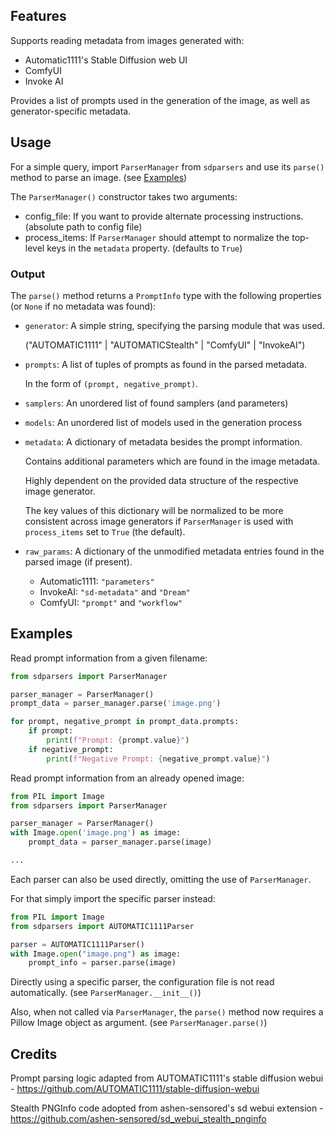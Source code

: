 
## Features

Supports reading metadata from images generated with:
* Automatic1111's Stable Diffusion web UI
* ComfyUI
* Invoke AI

Provides a list of prompts used in the generation of the image, as well as generator-specific metadata.

## Usage
For a simple query, import ```ParserManager``` from ```sdparsers``` and use its ```parse()``` method to parse an image. (see [Examples](#Examples))

The ```ParserManager()``` constructor takes two arguments:
* config_file: If you want to provide alternate processing instructions. (absolute path to config file)
* process_items: If ```ParserManager``` should attempt to normalize the top-level keys in the ```metadata``` property. (defaults to ```True```)

### Output
The ```parse()``` method returns a ```PromptInfo``` type with the following properties (or ```None``` if no metadata was found):
* ```generator```: A simple string, specifying the parsing module that was used.

  ("AUTOMATIC1111" | "AUTOMATICStealth" | "ComfyUI" | "InvokeAI")

* ```prompts```: A list of tuples of prompts as found in the parsed metadata.

  In the form of ```(prompt, negative_prompt)```.

* `samplers`: An unordered list of found samplers (and parameters)

* `models`: An unordered list of models used in the generation process

* ```metadata```: A dictionary of metadata besides the prompt information.

  Contains additional parameters which are found in the image metadata.

  Highly dependent on the provided data structure of the respective image generator.

  The key values of this dictionary will be normalized to be more consistent across image generators if ```ParserManager``` is used with ```process_items``` set to ```True``` (the default).
 
* ```raw_params```: A dictionary of the unmodified metadata entries found in the parsed image (if present).

  * Automatic1111: ```"parameters"```
  * InvokeAI: ```"sd-metadata"``` and ```"Dream"```
  * ComfyUI: ```"prompt"``` and ```"workflow"```


## Examples

Read prompt information from a given filename:
```python
from sdparsers import ParserManager

parser_manager = ParserManager()
prompt_data = parser_manager.parse('image.png')

for prompt, negative_prompt in prompt_data.prompts:
    if prompt:
        print(f"Prompt: {prompt.value}")
    if negative_prompt:
        print(f"Negative Prompt: {negative_prompt.value}")
```

Read prompt information from an already opened image:
```python
from PIL import Image
from sdparsers import ParserManager

parser_manager = ParserManager()
with Image.open('image.png') as image:
    prompt_data = parser_manager.parse(image)

...
```

Each parser can also be used directly, omitting the use of ```ParserManager```.

For that simply import the specific parser instead:
```python
from PIL import Image
from sdparsers import AUTOMATIC1111Parser

parser = AUTOMATIC1111Parser()
with Image.open("image.png") as image:
    prompt_info = parser.parse(image)
```

Directly using a specific parser, the configuration file is not read automatically. (see ```ParserManager.__init__()```)

Also, when not called via ```ParserManager```, the ```parse()``` method now requires a Pillow Image object as argument. (see ```ParserManager.parse()```)

## Credits
Prompt parsing logic adapted from AUTOMATIC1111's stable diffusion webui - https://github.com/AUTOMATIC1111/stable-diffusion-webui

Stealth PNGInfo code adopted from ashen-sensored's sd webui extension - https://github.com/ashen-sensored/sd_webui_stealth_pnginfo